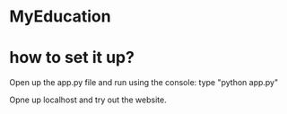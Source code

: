 # MyEducation

# how to set it up? 
Open up the app.py file and run using the console: type "python app.py"

Opne up localhost and try out the website.
